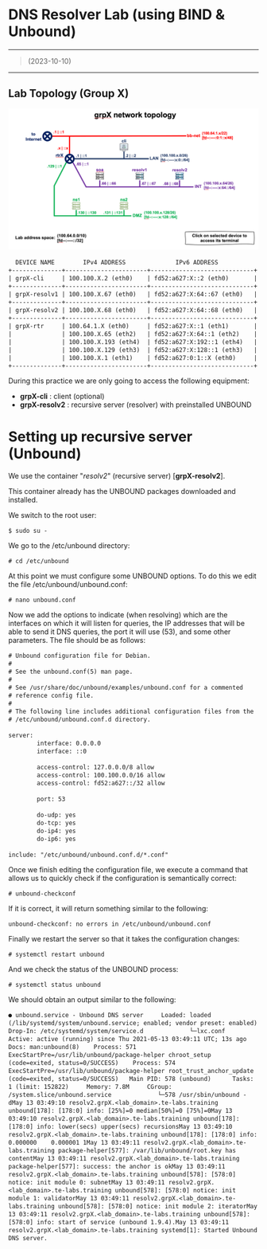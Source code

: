 # DNS Resolver Lab (using BIND & Unbound)

------

> (2023-10-10) 

------



## Lab Topology (Group X) 



![lab-topo-resolver-authoritative](./DNS-Resolver_Lab_script-pics/grpX_network_topology.png)



```
  DEVICE NAME        IPv4 ADDRESS              IPv6 ADDRESS
+--------------+-----------------------+-----------------------------+
| grpX-cli     | 100.100.X.2 (eth0)    | fd52:a627:X::2 (eth0)       |
+--------------+-----------------------+-----------------------------+
| grpX-resolv1 | 100.100.X.67 (eth0)   | fd52:a627:X:64::67 (eth0)   |
+--------------+-----------------------+-----------------------------+
| grpX-resolv2 | 100.100.X.68 (eth0)   | fd52:a627:X:64::68 (eth0)   |
+--------------+-----------------------+-----------------------------+
| grpX-rtr     | 100.64.1.X (eth0)     | fd52:a627:X::1 (eth1)       |
|              | 100.100.X.65 (eth2)   | fd52:a627:X:64::1 (eth2)    |
|              | 100.100.X.193 (eth4)  | fd52:a627:X:192::1 (eth4)   |
|              | 100.100.X.129 (eth3)  | fd52:a627:X:128::1 (eth3)   |
|              | 100.100.X.1 (eth1)    | fd52:a627:0:1::X (eth0)     |
+--------------+-----------------------+-----------------------------+
```

During this practice we are only going to access the following equipment:

* **grpX-cli** : client (optional)
* **grpX-resolv2** : recursive server (resolver) with preinstalled UNBOUND



# Setting up recursive server (Unbound)

We use the container "*resolv2*" (recursive server) [**grpX-resolv2**].

This container already has the UNBOUND packages downloaded and installed.

We switch to the root user:

```
$ sudo su -
```

We go to the /etc/unbound directory:

```
# cd /etc/unbound
```

At this point we must configure some UNBOUND options.
To do this we edit the file /etc/unbound/unbound.conf:

```
# nano unbound.conf
```

Now we add the options to indicate (when resolving) which are the interfaces on which it will listen for queries, the IP addresses that will be able to send it DNS queries, the port it will use (53), and some other parameters. The file should be as follows:

```
# Unbound configuration file for Debian.
#
# See the unbound.conf(5) man page.
#
# See /usr/share/doc/unbound/examples/unbound.conf for a commented
# reference config file.
#
# The following line includes additional configuration files from the
# /etc/unbound/unbound.conf.d directory.

server:
        interface: 0.0.0.0
        interface: ::0

        access-control: 127.0.0.0/8 allow
        access-control: 100.100.0.0/16 allow
        access-control: fd52:a627::/32 allow

        port: 53

        do-udp: yes
        do-tcp: yes
        do-ip4: yes
        do-ip6: yes

include: "/etc/unbound/unbound.conf.d/*.conf"
```

Once we finish editing the configuration file, we execute a command that allows us to quickly check if the configuration is semantically correct:

```
# unbound-checkconf
```

If it is correct, it will return something similar to the following:

```
unbound-checkconf: no errors in /etc/unbound/unbound.conf
```

Finally we restart the server so that it takes the configuration changes:

```
# systemctl restart unbound
```

And we check the status of the UNBOUND process:

```
# systemctl status unbound
```

We should obtain an output similar to the following:

```
● unbound.service - Unbound DNS server     Loaded: loaded (/lib/systemd/system/unbound.service; enabled; vendor preset: enabled)    Drop-In: /etc/systemd/system/service.d             └─lxc.conf     Active: active (running) since Thu 2021-05-13 03:49:11 UTC; 13s ago       Docs: man:unbound(8)    Process: 571 ExecStartPre=/usr/lib/unbound/package-helper chroot_setup (code=exited, status=0/SUCCESS)    Process: 574 ExecStartPre=/usr/lib/unbound/package-helper root_trust_anchor_update (code=exited, status=0/SUCCESS)   Main PID: 578 (unbound)      Tasks: 1 (limit: 152822)     Memory: 7.8M     CGroup: /system.slice/unbound.service             └─578 /usr/sbin/unbound -dMay 13 03:49:10 resolv2.grpX.<lab_domain>.te-labs.training unbound[178]: [178:0] info: [25%]=0 median[50%]=0 [75%]=0May 13 03:49:10 resolv2.grpX.<lab_domain>.te-labs.training unbound[178]: [178:0] info: lower(secs) upper(secs) recursionsMay 13 03:49:10 resolv2.grpX.<lab_domain>.te-labs.training unbound[178]: [178:0] info:    0.000000    0.000001 1May 13 03:49:11 resolv2.grpX.<lab_domain>.te-labs.training package-helper[577]: /var/lib/unbound/root.key has contentMay 13 03:49:11 resolv2.grpX.<lab_domain>.te-labs.training package-helper[577]: success: the anchor is okMay 13 03:49:11 resolv2.grpX.<lab_domain>.te-labs.training unbound[578]: [578:0] notice: init module 0: subnetMay 13 03:49:11 resolv2.grpX.<lab_domain>.te-labs.training unbound[578]: [578:0] notice: init module 1: validatorMay 13 03:49:11 resolv2.grpX.<lab_domain>.te-labs.training unbound[578]: [578:0] notice: init module 2: iteratorMay 13 03:49:11 resolv2.grpX.<lab_domain>.te-labs.training unbound[578]: [578:0] info: start of service (unbound 1.9.4).May 13 03:49:11 resolv2.grpX.<lab_domain>.te-labs.training systemd[1]: Started Unbound DNS server.
```

